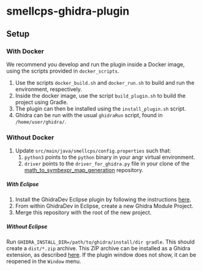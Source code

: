 # smellcps-ghidra-plugin

## Setup
### With Docker
We recommend you develop and run the plugin inside a Docker image, using the scripts provided in `docker_scripts`.
1. Use the scripts `docker_build.sh` and `docker_run.sh` to build and run the environment, respectively.
1. Inside the docker image, use the script `build_plugin.sh` to build the project using Gradle.
1. The plugin can then be installed using the `install_plugin.sh` script.
1. Ghidra can be run with the usual `ghidraRun` script, found in `/home/user/ghidra/`.

### Without Docker
1. Update `src/main/java/smellcps/config.properties` such that:
    1. `python3` points to the `python` binary in your angr virtual environment.
    1. `driver` points to the `driver_for_ghidra.py` file in your clone of the [math_to_symbexpr_map_generation](https://github.com/usc-isi-bass/math_to_symbexpr_map_generation) repository.
##### With Eclipse
1. Install the GhidraDev Eclipse plugin by following the instructions [here](https://ghidra-sre.org/InstallationGuide.html#Extensions).
1. From within GhidraDev in Eclipse, create a new Ghidra Module Project.
1. Merge this repository with the root of the new project.


##### Without Eclipse
Run `GHIDRA_INSTALL_DIR=/path/to/ghidra/install/dir gradle`.
This should create a `dist/*.zip` archive.
This ZIP archive can be installed as a Ghidra extension, as described [here](https://ghidra-sre.org/InstallationGuide.html#Extensions).
If the plugin window does not show, it can be reopened in the `Window` menu.
 
